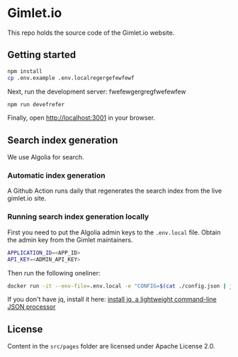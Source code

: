 # Gimlet.io

This repo holds the source code of the Gimlet.io website.

## Getting started

```bash
npm install
cp .env.example .env.localregergefewfewf
```

Next, run the development server:
fwefewgergregfwefewfew
```bash
npm run devefrefer
```

Finally, open [http://localhost:3001](http://localhost:3001) in your browser.

## Search index generation

We use Algolia for search.

### Automatic index generation

A Github Action runs daily that regenerates the search index from the live gimlet.io site.

### Running search index generation locally

First you need to put the Algolia admin keys to the `.env.local` file.
Obtain the admin key from the Gimlet maintainers.

```bash
APPLICATION_ID=<APP_ID>
API_KEY=<ADMIN_API_KEY>
```

Then run the following oneliner:

```bash
docker run -it --env-file=.env.local -e "CONFIG=$(cat ./config.json | jq -r tostring)" algolia/docsearch-scraper
```

If you don't have jq, install it here: [install jq, a lightweight command-line JSON processor](https://github.com/stedolan/jq/wiki/Installation)

## License

Content in the `src/pages` folder are licensed under Apache License 2.0.
